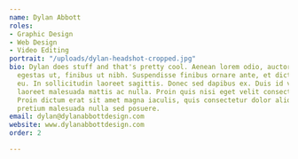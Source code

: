 ```yaml
---
name: Dylan Abbott
roles:
- Graphic Design
- Web Design
- Video Editing
portrait: "/uploads/dylan-headshot-cropped.jpg"
bio: Dylan does stuff and that's pretty cool. Aenean lorem odio, auctor ullamcorper
  egestas ut, finibus ut nibh. Suspendisse finibus ornare ante, et dictum ante vestibulum
  eu. In sollicitudin laoreet sagittis. Donec sed dapibus ex. Duis id velit vel lectus
  laoreet malesuada mattis ac nulla. Proin quis nisi eget velit consectetur ornare.
  Proin dictum erat sit amet magna iaculis, quis consectetur dolor aliquet. Pellentesque
  pretium malesuada nulla sed posuere.
email: dylan@dylanabbottdesign.com
website: www.dylanabbottdesign.com
order: 2

---
```

